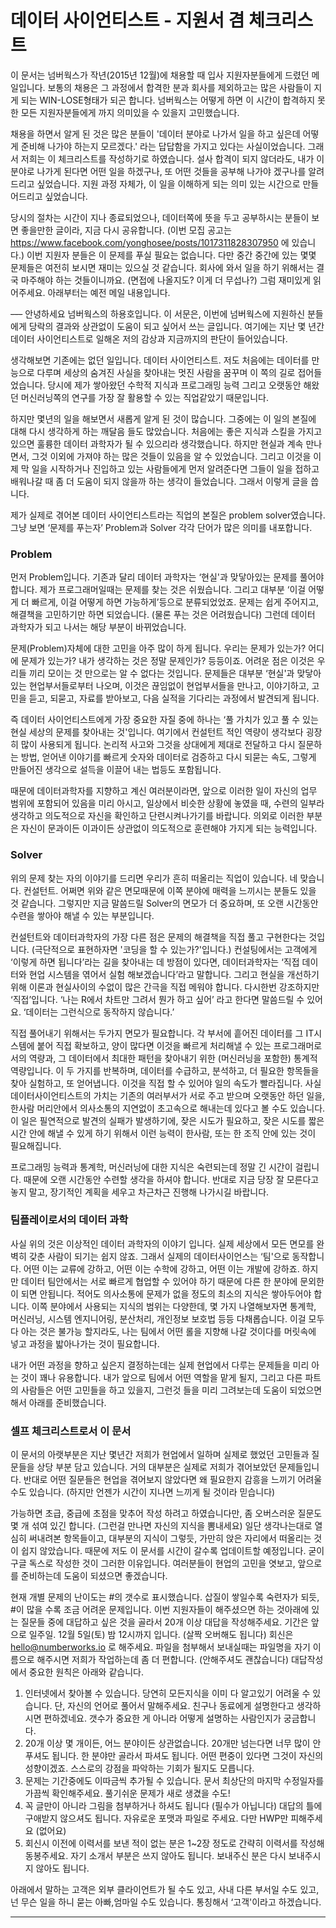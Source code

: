 # 데이터 사이언티스트 - 지원서 겸 체크리스트



이 문서는 넘버웍스가 작년(2015년 12월)에 채용할 때 입사 지원자분들에게 드렸던 메일입니다. 보통의 채용은 그 과정에서 합격한 분과 회사를 제외하고는 많은 사람들이 지게 되는 WIN-LOSE형태가 되곤 합니다. 넘버웍스는 어떻게 하면 이 시간이 합격하지 못한 모든 지원자분들에게 까지 의미있을 수 있을지 고민했습니다.

채용을 하면서 알게 된 것은 많은 분들이 '데이터 분야로 나가서 일을 하고 싶은데 어떻게 준비해 나가야 하는지 모르겠다.' 라는 답답함을 가지고 있다는 사실이었습니다. 그래서 저희는 이 체크리스트를 작성하기로 하였습니다. 설사 합격이 되지 않더라도, 내가 이 분야로 나가게 된다면 어떤 일을 하겠구나, 또 어떤 것들을 공부해 나가야 겠구나를 알려드리고 싶었습니다. 지원 과정 자체가, 이 일을 이해하게 되는 의미 있는 시간으로 만들어드리고 싶었습니다.

당시의 절차는 시간이 지나 종료되었으나, 데이터쪽에 뜻을 두고 공부하시는 분들이 보면 좋을만한 글이라, 지금 다시 공유합니다. (이번 모집 공고는 https://www.facebook.com/yonghosee/posts/1017311828307950 에 있습니다.)
이번 지원자 분들은 이 문제를 푸실 필요는 없습니다. 다만 중간 중간에 있는 몇몇 문제들은 여전히 보시면 재미는 있으실 것 같습니다. 회사에 와서 일을 하기 위해서는 결국 마주해야 하는 것들이니까요. (면접에 나올지도? 이게 더 무섭나?) 그럼 재미있게 읽어주세요. 아래부터는 예전 메일 내용입니다.

~~---~~
안녕하세요 넘버웍스의 하용호입니다. 이 서문은, 이번에 넘버웍스에 지원하신 분들에게 당락의 결과와 상관없이 도움이 되고 싶어서 쓰는 글입니다. 여기에는 지난 몇 년간 데이터 사이언티스트로 일해온 저의 감상과 지금까지의 판단이 들어있습니다.

생각해보면 기존에는 없던 일입니다. 데이터 사이언티스트. 저도 처음에는 데이터를 만능으로 다루며 세상의 숨겨진 사실을 찾아내는 멋진 사람을 꿈꾸며 이 쪽의 길로 접어들었습니다. 당시에 제가 쌓아왔던 수학적 지식과 프로그래밍 능력 그리고 오랫동안 해왔던 머신러닝쪽의 연구를 가장 잘 활용할 수 있는 직업같았기 때문입니다.

하지만 몇년의 일을 해보면서 새롭게 알게 된 것이 많습니다. 그중에는 이 일의 본질에 대해 다시 생각하게 하는 깨달음 들도 많았습니다. 처음에는 좋은 지식과 스킬을 가지고 있으면 훌륭한 데이터 과학자가 될 수 있으리라 생각했습니다. 하지만 현실과 계속 만나면서, 그것 이외에 가져야 하는 많은 것들이 있음을 알 수 있었습니다. 그리고 이것을 이제 막 일을 시작하거나 진입하고 있는 사람들에게 먼저 알려준다면 그들이 일을 접하고 배워나갈 때 좀 더 도움이 되지 않을까 하는 생각이 들었습니다. 그래서 이렇게 글을 씁니다.

제가 실제로 겪어본 데이터 사이언티스트라는 직업의 본질은 problem solver였습니다. 그냥 보면 ‘문제를 푸는자’  Problem과 Solver 각각 단어가 많은 의미를 내포합니다.

### Problem
먼저 Problem입니다. 기존과 달리 데이터 과학자는 ‘현실'과 맞닿아있는 문제를 풀어야 합니다. 제가 프로그래머일때는 문제를 찾는 것은 쉬웠습니다. 그리고 대부분 ‘이걸 어떻게 더 빠르게, 이걸 어떻게 하면 가능하게’등으로 분류되었었죠. 문제는 쉽게 주어지고, 해결책을 고민하기만 하면 되었습니다. (물론 푸는 것은 어려웠습니다) 그런데 데이터 과학자가 되고 나서는 해당 부분이 바뀌었습니다.

문제(Problem)자체에 대한 고민을 아주 많이 하게 됩니다. 우리는 문제가 있는가? 어디에 문제가 있는가? 내가 생각하는 것은 정말 문제인가? 등등이죠. 어려운 점은 이것은 우리들 끼리 모이는 것 만으로는 알 수 없다는 것입니다. 문제들은 대부분 ‘현실'과 맞닿아 있는 현업부서들로부터 나오며, 이것은 끊임없이 현업부서들을 만나고, 이야기하고, 고민을 듣고, 되묻고, 자료를 받아보고, 다음 실적을 기다리는 과정에서 발견되게 됩니다.

즉 데이터 사이언티스트에게 가장 중요한 자질 중에 하나는 ‘풀 가치가 있고 풀 수 있는 현실 세상의 문제를 찾아내는 것'입니다. 여기에서 컨설턴트 적인 역량이 생각보다 굉장히 많이 사용되게 됩니다. 논리적 사고와 그것을 상대에게 제대로 전달하고 다시 질문하는 방법, 얻어낸 이야기를 빠르게 숫자와 데이터로 검증하고 다시 되묻는 속도, 그렇게 만들어진 생각으로 설득을 이끌어 내는 법등도 포함됩니다.

때문에 데이터과학자를 지향하고 계신 여러분이라면, 앞으로 이러한 일이 자신의 업무 범위에 포함되어 있음을 미리 아시고, 일상에서 비슷한 상황에 놓였을 때, 수련의 일부라 생각하고 의도적으로 자신을 확인하고 단련시켜나가기를 바랍니다. 의외로 이러한 부분은 자신이 문과이든 이과이든 상관없이 의도적으로 훈련해야 가지게 되는 능력입니다.

### Solver
위의 문제 찾는 자의 이야기를 드리면 우리가 흔히 떠올리는 직업이 있습니다. 네 맞습니다. 컨설턴트. 어쩌면 위와 같은 면모때문에 이쪽 분야에 매력을 느끼시는 분들도 있을 것 같습니다. 그렇지만 지금 말씀드릴 Solver의 면모가 더 중요하며, 또 오랜 시간동안 수련을 쌓아야 해낼 수 있는 부분입니다.

컨설턴트와 데이터과학자의 가장 다른 점은 문제의 해결책을 직접 풀고 구현한다는 것입니다. (극단적으로 표현하자면 '코딩을 할 수 있는가?'입니다.) 컨설팅에서는 고객에게 ‘이렇게 하면 됩니다’라는 길을 찾아내는 데 방점이 있다면, 데이터과학자는 ‘직접 데이터와 현업 시스템을 엮어서 실험 해보겠습니다’라고 말합니다. 그리고 현실을 개선하기 위해 이론과 현실사이의 수없이 많은 간극을 직접 메워야 합니다. 다시한번 강조하지만 ‘직접’입니다. ‘나는 R에서 차트만 그려서 뭔가 하고 싶어’ 라고 한다면 말씀드릴 수 있어요. ‘데이터는 그런식으로 동작하지 않습니다.’

직접 풀어내기 위해서는 두가지 면모가 필요합니다. 각 부서에 흩어진 데이터를 그 IT시스템에 붙어 직접 확보하고, 양이 많다면 이것을 빠르게 처리해낼 수 있는 프로그래머로서의 역량과, 그 데이터에서 최대한 패턴을 찾아내기 위한 (머신러닝을 포함한) 통계적 역량입니다. 이 두 가지를 반복하며, 데이터를 수급하고, 분석하고, 더 필요한 항목들을 찾아 실험하고, 또 얻어냅니다. 이것을 직접 할 수 있어야 일의 속도가 빨라집니다. 사실 데이터사이언티스트의 가치는 기존의 여러부서가 서로 주고 받으며 오랫동안 하던 일을, 한사람 머리안에서 의사소통의 지연없이 초고속으로 해내는데 있다고 볼 수도 있습니다. 이 일은 필연적으로 발견의 실패가 발생하기에, 잦은 시도가 필요하고, 잦은 시도를 짧은 시간 안에 해낼 수 있게 하기 위해서 이런 능력이 한사람, 또는 한 조직 안에 있는 것이 필요해집니다.

프로그래밍 능력과 통계학, 머신러닝에 대한 지식은 숙련되는데 정말 긴 시간이 걸립니다. 때문에 오랜 시간동안 수련할 생각을 하셔야 합니다. 반대로 지금 당장 잘 모른다고 놓지 말고, 장기적인 계획을 세우고 차근차근 진행해 나가시길 바랍니다.

### 팀플레이로서의 데이터 과학
사실 위의 것은 이상적인 데이터 과학자의 이야기 입니다. 실제 세상에서 모든 면모를 완벽히 갖춘 사람이 되기는 쉽지 않죠. 그래서 실제의 데이터사이언스는 ‘팀'으로 동작합니다. 어떤 이는 교류에 강하고, 어떤 이는 수학에 강하고, 어떤 이는 개발에 강하죠. 하지만 데이터 팀안에서는 서로 빠르게 협업할 수 있어야 하기 때문에 다른 한 분야에 문외한이 되면 안됩니다. 적어도 의사소통에 문제가 없을 정도의 최소의 지식은 쌓아두어야 합니다. 이쪽 분야에서 사용되는 지식의 범위는 다양한데, 몇 가지 나열해보자면 통계학, 머신러닝, 시스템 엔지니어링, 분산처리, 개인정보 보호법 등등 다채롭습니다. 이걸 모두 다 아는 것은 불가능 할지라도, 나는 팀에서 어떤 롤을 지향해 나갈 것이다를 머릿속에 넣고 과정을 밟아나가는 것이 필요합니다.

내가 어떤 과정을 향하고 싶은지 결정하는데는 실제 현업에서 다루는 문제들을 미리 아는 것이 꽤나 유용합니다. 내가 앞으로 팀에서 어떤 역할을 맡게 될지, 그리고 다른 파트의 사람들은 어떤 고민들을 하고 있을지, 그런것 들을 미리 그려보는데 도움이 되었으면 해서 아래를 준비했습니다.

### 셀프 체크리스트로서 이 문서
이 문서의 아랫부분은 지난 몇년간 저희가 현업에서 일하며 실제로 했었던 고민들과 질문들을 상당 부분 담고 있습니다. 거의 대부분은 실제로 저희가 겪어보았던 문제들입니다. 반대로 어떤 질문들은 현업을 겪어보지 않았다면 왜 필요한지 감흥을 느끼기 어려울 수도 있습니다. (하지만 언젠가 시간이 지나면 느끼게 될 것이라 믿습니다)

가능하면 초급, 중급에 초점을 맞추어 작성 하려고 하였습니다만, 좀 오버스러운 질문도 몇 개 섞여 있긴 합니다. (그런걸 만나면 자신의 지식을 뽐내세요) 일단 생각나는대로 열심히 써내려본 항목들이고, 대부분의 지식이 그렇듯, 가만히 앉은 자리에서 떠올리는 것이 쉽지 않았습니다. 때문에 저도 이 문서를 시간이 갈수록 업데이트할 예정입니다. 굳이 구글 독스로 작성한 것이 그러한 이유입니다. 여러분들이 현업의 고민을 엿보고, 앞으로를 준비하는데 도움이 되셨으면 좋겠습니다.

현재 개별 문제의 난이도는 #의 갯수로 표시했습니다. 삽질이 쌓일수록 숙련자가 되듯, #이 많을 수록 조금 어려운 문제입니다.
이번 지원자들이 해주셨으면 하는 것아래에 있는 질문들 중에 대답하고 싶은 것을 골라서 20개 이상 대답을 작성해주세요. 기간은 앞으로 일주일. 12월 5일(토) 밤 12시까지 입니다. (살짝 오버해도 됩니다) 회신은 hello@numberworks.io 로 해주세요. 파일을 첨부해서 보내실때는 파일명을 자기 이름으로 해주시면 저희가 작업하는데 좀 더 편합니다. (안해주셔도 괜찮습니다)
대답작성에서 중요한 원칙은 아래와 같습니다.

1. 인터넷에서 찾아볼 수 있습니다. 당연히 모든지식을 이미 다 알고있기 어려울 수 있습니다. 단, 자신의 언어로 풀어서 말해주세요. 친구나 동료에게 설명한다고 생각하시면 편하겠네요. 갯수가 중요한 게 아니라 어떻게 설명하는 사람인지가 궁금합니다.
2. 20개 이상 몇 개이든, 어느 분야이든 상관없습니다. 20개만 넘는다면 너무 많이 안 푸셔도 됩니다. 한 분야만 골라서 파셔도 됩니다. 어떤 편중이 있다면 그것이 자신의 성향이겠죠. 스스로의 강점을 파악하는 기회가 될지도 모릅니다.
3. 문제는 기간중에도 이따금씩 추가될 수 있습니다. 문서 최상단의 마지막 수정일자를 가끔씩 확인해주세요. 풀기쉬운 문제가 새로 생겼을 수도!
4. 꼭 글만이 아니라 그림을 첨부하거나 하셔도 됩니다 (필수가 아닙니다) 대답의 틀에 구애받지 않으셔도 됩니다. 자유로운 포맷과 파일로 주세요. 다만 HWP만 피해주세요 (없어요)
5. 회신시 이전에 이력서를 보낸 적이 없는 분은 1~2장 정도로 간략히 이력서를 작성해 동봉주세요. 자기 소개서 부분은 쓰지 않아도 됩니다. 보내주신 분은 다시 보내주시지 않아도 됩니다.


아래에서 말하는 고객은 외부 클라이언트가 될 수도 있고, 사내 다른 부서일 수도 있고, 넌 무슨 일을 하니 묻는 아빠,엄마일 수도 있습니다. 통칭해서 ‘고객'이라고 하겠습니다.

- - -

